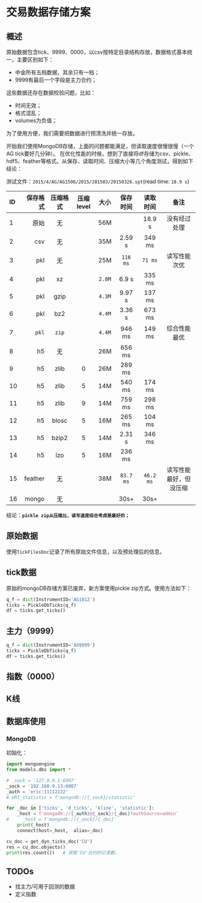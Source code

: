 # 交易数据存储方案

## 概述

原始数据包含tick、9999、0000，以csv按特定目录结构存放，数据格式基本统一，主要区别如下：

- 中金所有五档数据，其余只有一档；
- 9999有最后一个字段是主力合约；

这些数据还存在数据校验问题，比如：

- 时间无效；
- 格式混乱；
- volumes为负值；

为了使用方便，我们需要把数据进行预清洗并统一存放。

开始我们使用MongoDB存储，上面的问题都能满足，但读取速度很慢很慢（一个AG tick要好几分钟）。
在优化性能的时候，想到了直接将df存储为csv、pickle、hdf5、feather等格式。从保存、读取时间、压缩大小等几个角度测试，得到如下结论：

测试文件：`2015/4/AG/AG1506/2015/201503/20150326.spt`(read time: `18.9 s`)

| ID | 保存格式  | 压缩格式  |  压缩level  |  大小 |  保存时间 |  读取时间  |  备注  |
|:-----| ----: | :----: | :----: | :----: | :----: | :----: |  :----:  |
| 1 | 原始 | 无| |56M  |   |  18.9 s  |  没有经过处理  |
| 2 | csv | 无    |    |  35M  | 2.59 s  |  349 ms  |    |
| 3 | pkl | 无    |    |  25M  | `116 ms`  |  `71 ms`  |  读写性能次优  |
| 4 | pkl | xz    |    |  `2.8M` | 6.9 s   | 335 ms  |    |
| 5 | pkl | gzip  |    |  `4.3M`  | 9.97 s  |  137 ms  |    |
| 6 | pkl | bz2   |    |  `4.4M`  | 3.36 s  |  673 ms  |    |
| 7 | `pkl` | `zip` |  |  `4.4M`  | 946 ms  |  149 ms  |  综合性能最优  |
| 8 | h5 | 无   |      |   26M | 656 ms  |    |    |
| 9 | h5 | zlib | 0    |  26M | 289 ms  |    |    |
| 10| h5 | zlib | 5    |  14M  | 540 ms  |  174 ms  |    |
| 11| h5 | zlib | 9    |  14M  | 759 ms  |  298 ms  |    |
| 12| h5 | blosc | 5   |  16M | 265 ms  |  104 ms  |    |
| 13| h5 | bzip2 | 5   |  14M | 2.31 s  |  346 ms  |    |
| 14| h5 | lzo  | 5    |  16M  | 236 ms  |    |    |
| 15| feather | 无  |  |  38M  |  `83.7 ms` |  `46.2 ms`  | 读写性能最好，但没压缩  |
| 16| mongo | 无 |     |     |  30s+ |  30s+  |    |

结论：**`pickle zip从压缩比、读写速度综合考虑是最好的；`**

## 原始数据

使用`TickFilesDoc`记录了所有原始文件信息，以及预处理后的信息。

## tick数据

原始的mongoDB存储方案已废弃，新方案使用pickle zip方式。使用方法如下：

```python
q_f = dict(InstrumentID='AG1812')
ticks = PickleDbTicks(q_f)
df = ticks.get_ticks()
```

## 主力（9999）

```python
q_f = dict(InstrumentID='AG9999')
ticks = PickleDbTicks(q_f)
df = ticks.get_ticks()
```

## 指数（0000）

## K线

## 数据库使用

### MongoDB

初始化：

```python
import mongoengine
from models.dbs import *

# _sock = '127.0.0.1:6007'
_sock = '192.168.9.13:6007'
_auth = 'eric:11112222'
# URI_statistic = f'mongodb://{_sock}/statistic'

for _doc in ['ticks', 'd_ticks', 'kline', 'statistic']:
    _host = f'mongodb://{_auth}@{_sock}/{_doc}?authSource=admin'
#     _host = f'mongodb://{_sock}/{_doc}'
    print(_host)
    connect(host=_host,  alias=_doc)

cu_doc = get_dyn_ticks_doc('CU')
res = cu_doc.objects()
print(res.count())   # 获取'CU'合约的记录数。
```

## TODOs

- 找主力/可用于回测的数据
- 定义指数
